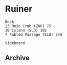 # Ruiner

```
Deck
23 Ruin Crab (ZNR) 75
10 Island (SLD) 102
7 Fabled Passage (ELD) 244

Sideboard

```
## Archive